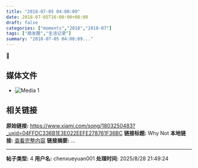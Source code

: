 ```yaml
---
title: "2018-07-05 04:08:09"
date: 2018-07-05T16:00:00+08:00
draft: false
categories: ["moments","2018","2018-07"]
tags: ["朋友圈","生活记录"]
summary: "2018-07-05 04:08:09..."
---
```


🤨

## 媒体文件

- ![Media 1](/Moments/photos/2018-07-05/201807050408090.jpg)

## 相关链接

**原始链接:** https://www.xiami.com/song/1803250483?_uxid=04FFDC336B1E3E022EEFE278761F36BC
**链接标题:** Why Not
**本地链接:** [查看完整内容](/link_content/2018/07/2018-07-05-6/link_content/)
**链接摘要:** ...

---

**帖子类型:** 4
**用户名:** chenxueyuan001
**处理时间:** 2025/8/28 21:49:24